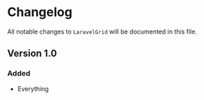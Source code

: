 # Changelog

All notable changes to `LaravelGrid` will be documented in this file.

## Version 1.0

### Added
- Everything

